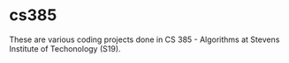 # cs385
These are various coding projects done in CS 385 - Algorithms at Stevens Institute of Techonology (S19).
